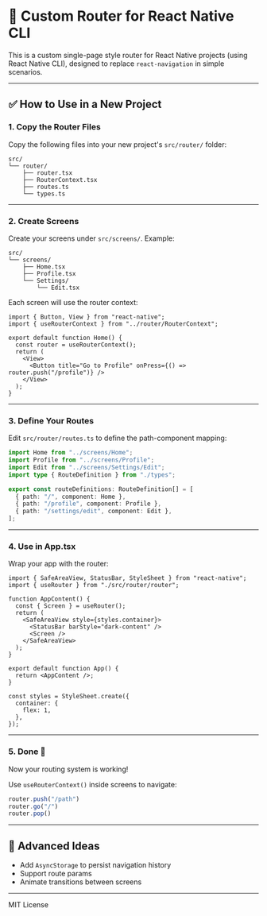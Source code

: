 # 🧭 Custom Router for React Native CLI

This is a custom single-page style router for React Native projects (using React Native CLI), designed to replace `react-navigation` in simple scenarios.

---

## ✅ How to Use in a New Project

### 1. Copy the Router Files

Copy the following files into your new project's `src/router/` folder:

```
src/
└── router/
    ├── router.tsx
    ├── RouterContext.tsx
    ├── routes.ts
    └── types.ts
```

---

### 2. Create Screens

Create your screens under `src/screens/`. Example:

```
src/
└── screens/
    ├── Home.tsx
    ├── Profile.tsx
    └── Settings/
        └── Edit.tsx
```

Each screen will use the router context:

```tsx
import { Button, View } from "react-native";
import { useRouterContext } from "../router/RouterContext";

export default function Home() {
  const router = useRouterContext();
  return (
    <View>
      <Button title="Go to Profile" onPress={() => router.push("/profile")} />
    </View>
  );
}
```

---

### 3. Define Your Routes

Edit `src/router/routes.ts` to define the path-component mapping:

```ts
import Home from "../screens/Home";
import Profile from "../screens/Profile";
import Edit from "../screens/Settings/Edit";
import type { RouteDefinition } from "./types";

export const routeDefinitions: RouteDefinition[] = [
  { path: "/", component: Home },
  { path: "/profile", component: Profile },
  { path: "/settings/edit", component: Edit },
];
```

---

### 4. Use in App.tsx

Wrap your app with the router:

```tsx
import { SafeAreaView, StatusBar, StyleSheet } from "react-native";
import { useRouter } from "./src/router/router";

function AppContent() {
  const { Screen } = useRouter();
  return (
    <SafeAreaView style={styles.container}>
      <StatusBar barStyle="dark-content" />
      <Screen />
    </SafeAreaView>
  );
}

export default function App() {
  return <AppContent />;
}

const styles = StyleSheet.create({
  container: {
    flex: 1,
  },
});
```

---

### 5. Done 🎉

Now your routing system is working!

Use `useRouterContext()` inside screens to navigate:

```ts
router.push("/path")
router.go("/")
router.pop()
```

---

## 🧪 Advanced Ideas

- Add `AsyncStorage` to persist navigation history
- Support route params
- Animate transitions between screens

---

MIT License

